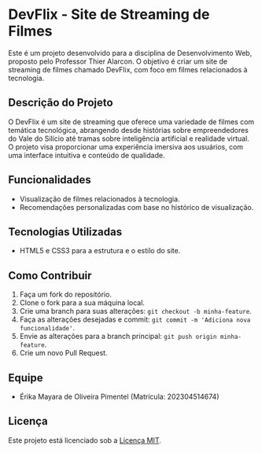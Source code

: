 # DevFlix - Site de Streaming de Filmes

Este é um projeto desenvolvido para a disciplina de Desenvolvimento Web, proposto pelo Professor Thier Alarcon. O objetivo é criar um site de streaming de filmes chamado DevFlix, com foco em filmes relacionados à tecnologia.

## Descrição do Projeto

O DevFlix é um site de streaming que oferece uma variedade de filmes com temática tecnológica, abrangendo desde histórias sobre empreendedores do Vale do Silício até tramas sobre inteligência artificial e realidade virtual. O projeto visa proporcionar uma experiência imersiva aos usuários, com uma interface intuitiva e conteúdo de qualidade.

## Funcionalidades

- Visualização de filmes relacionados à tecnologia.
- Recomendações personalizadas com base no histórico de visualização.

## Tecnologias Utilizadas

- HTML5 e CSS3 para a estrutura e o estilo do site.

## Como Contribuir

1. Faça um fork do repositório.
2. Clone o fork para a sua máquina local.
3. Crie uma branch para suas alterações: `git checkout -b minha-feature`.
4. Faça as alterações desejadas e commit: `git commit -m 'Adiciona nova funcionalidade'`.
5. Envie as alterações para a branch principal: `git push origin minha-feature`.
6. Crie um novo Pull Request.

## Equipe

- Érika Mayara de Oliveira Pimentel (Matrícula: 202304514674)

## Licença

Este projeto está licenciado sob a [Licença MIT](https://opensource.org/licenses/MIT).
